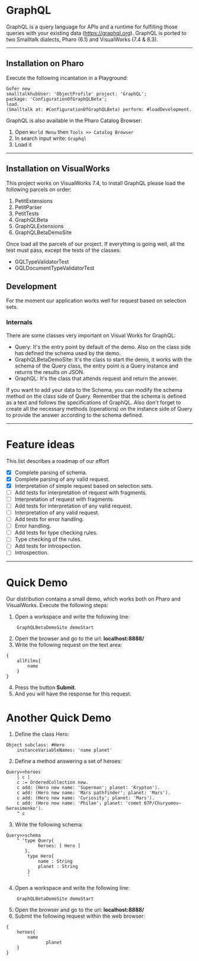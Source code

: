 # GraphQL
GraphQL is a query language for APIs and a runtime for fulfilling those queries with your existing data (https://graphql.org). 
GraphQL is ported to two Smalltalk dialects, Pharo (6.1) and VisualWorks (7.4 & 8.3). 

___
## Installation on Pharo
Execute the following incantation in a Playground:
```Smalltalk
Gofer new
smalltalkhubUser: 'ObjectProfile' project: 'GraphQL';
package: 'ConfigurationOfGraphQLBeta';
load.
(Smalltalk at: #ConfigurationOfGraphQLBeta) perform: #loadDevelopment.
``` 
GraphQL is also available in the Pharo Catalog Browser:
1. Open `World Menu` then `Tools >> Catalog Browser`
2. In search input write: `Graphql`
3. Load it 

___
## Installation on VisualWorks
This project works on VisualWorks 7.4, to install GraphQL please load the following parcels on order:
1. PetitExtensions
2. PetitParser
3. PetitTests
4. GraphQLBeta
5. GraphQLExtensions
6. GraphQLBetaDemoSite

Once load all the parcels of our project. If everything is going well, all the test must pass, except the tests of the classes:
- GQLTypeValidatorTest
- GQLDocumentTypeValidatorTest

## Development
For the moment our application works well for request based on selection sets.

### Internals 
There are some classes very important on Visual Works for GraphQL:
- Query: It's the entry point by default of the demo. Also on the class side has defined the schema used by the demo.
- GraphQLBetaDemoSite: It's the class to start the demo, it works with the schema of the Query class, the entry point is a Query instance and returns the results on JSON.
- GraphQL: It's the class that attends request and return the answer.

If you want to add your data to the Schema, you can modify the schema method on the class side of Query. Remember that the schema is defined as a text and follows the specifications of GraphQL.
Also don't forget to create all the necessary methods (operations) on the instance side of Query to provide the answer according to the schema defined.

___
# Feature ideas

This list describes a roadmap of our effort
* [x] Complete parsing of schema.
* [x] Complete parsing of any valid request.
* [x] Interpretation of simple request based on selection sets.
* [ ] Add tests for interpretation of request with fragments.
* [ ] Interpretation of request with fragments.
* [ ] Add tests for interpretation of any valid request.
* [ ] Interpretation of any valid request.
* [ ] Add tests for error handling.
* [ ] Error handling.
* [ ] Add tests for type checking rules.
* [ ] Type checking of the rules.
* [ ] Add tests for introspection.
* [ ] Introspection.
___

# Quick Demo
Our distribution contains a small demo, which works both on Pharo and VisualWorks. Execute the following steps:
1. Open a workspace and write the following line:
```
    GraphQLBetaDemoSite demoStart
```
2. Open the browser and go to the url:
	**localhost:8888/**
3. Write the following request on the text area:
```
{
	allFilms{
		name	
	}
}
```
4. Press the button **Submit**.
5. And you will have the response for this request.

# Another Quick Demo

1. Define the class Hero:
```
Object subclass: #Hero
	instanceVariableNames: 'name planet'
```
2. Define a method answering a set of heroes:
```
Query>>heroes
    | c |
    c := OrderedCollection new.
    c add: (Hero new name: 'Superman'; planet: 'Krypton').
    c add: (Hero new name: 'Mars pathfinder'; planet: 'Mars').
    c add: (Hero new name: 'Curiosity'; planet: 'Mars').
    c add: (Hero new name: 'Philae'; planet: 'comet 67P/Churyumov–Gerasimenko').
    ^ c
```
3. Write the following schema:
```
Query>>schema
	^ 'type Query{
            heroes: [ Hero ]
       },
        type Hero{
            name : String
            planet : String
        }
        '
```
4. Open a workspace and write the following line:
```
    GraphQLBetaDemoSite demoStart
```
5. Open the browser and go to the url:
	**localhost:8888/**
6. Submit the following request within the web browser:
```
{
	heroes{
		name
               planet	
	}
}
```
